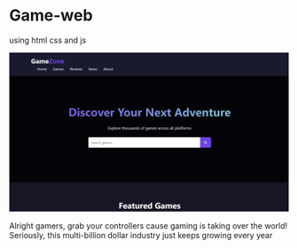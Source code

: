 # Game-web

using html css and js

![image alt](https://github.com/Aadarshkumarsingh8084/Game-web/blob/main/Screenshot%202025-05-29%20190803.png)

Alright gamers, grab your controllers cause gaming is taking over the world! Seriously, this multi-billion dollar industry just keeps growing every year
